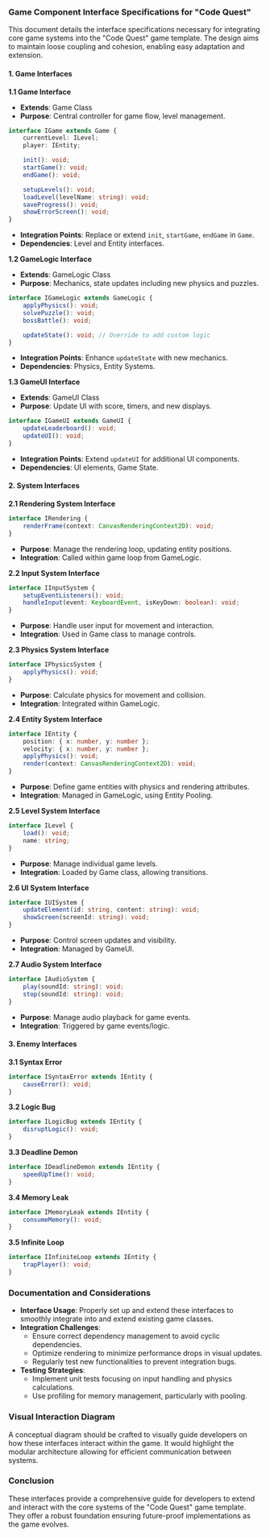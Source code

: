 ### Game Component Interface Specifications for "Code Quest"

This document details the interface specifications necessary for integrating core game systems into the "Code Quest" game template. The design aims to maintain loose coupling and cohesion, enabling easy adaptation and extension.

#### 1. Game Interfaces

**1.1 Game Interface**

- **Extends**: Game Class
- **Purpose**: Central controller for game flow, level management.

```typescript
interface IGame extends Game {
    currentLevel: ILevel;
    player: IEntity;

    init(): void;
    startGame(): void;
    endGame(): void;

    setupLevels(): void;
    loadLevel(levelName: string): void;
    saveProgress(): void;
    showErrorScreen(): void;
}
```
- **Integration Points**: Replace or extend `init`, `startGame`, `endGame` in `Game`.
- **Dependencies**: Level and Entity interfaces.

**1.2 GameLogic Interface**

- **Extends**: GameLogic Class
- **Purpose**: Mechanics, state updates including new physics and puzzles.

```typescript
interface IGameLogic extends GameLogic {
    applyPhysics(): void;
    solvePuzzle(): void;
    bossBattle(): void;

    updateState(): void; // Override to add custom logic
}
```
- **Integration Points**: Enhance `updateState` with new mechanics.
- **Dependencies**: Physics, Entity Systems.

**1.3 GameUI Interface**

- **Extends**: GameUI Class
- **Purpose**: Update UI with score, timers, and new displays.

```typescript
interface IGameUI extends GameUI {
    updateLeaderboard(): void;
    updateUI(): void;
}
```
- **Integration Points**: Extend `updateUI` for additional UI components.
- **Dependencies**: UI elements, Game State.

#### 2. System Interfaces

**2.1 Rendering System Interface**

```typescript
interface IRendering {
    renderFrame(context: CanvasRenderingContext2D): void;
}
```
- **Purpose**: Manage the rendering loop, updating entity positions.
- **Integration**: Called within game loop from GameLogic.

**2.2 Input System Interface**

```typescript
interface IInputSystem {
    setupEventListeners(): void;
    handleInput(event: KeyboardEvent, isKeyDown: boolean): void;
}
```
- **Purpose**: Handle user input for movement and interaction.
- **Integration**: Used in Game class to manage controls.

**2.3 Physics System Interface**

```typescript
interface IPhysicsSystem {
    applyPhysics(): void;
}
```
- **Purpose**: Calculate physics for movement and collision.
- **Integration**: Integrated within GameLogic.

**2.4 Entity System Interface**

```typescript
interface IEntity {
    position: { x: number, y: number };
    velocity: { x: number, y: number };
    applyPhysics(): void;
    render(context: CanvasRenderingContext2D): void;
}
```
- **Purpose**: Define game entities with physics and rendering attributes.
- **Integration**: Managed in GameLogic, using Entity Pooling.

**2.5 Level System Interface**

```typescript
interface ILevel {
    load(): void;
    name: string;
}
```
- **Purpose**: Manage individual game levels.
- **Integration**: Loaded by Game class, allowing transitions.

**2.6 UI System Interface**

```typescript
interface IUISystem {
    updateElement(id: string, content: string): void;
    showScreen(screenId: string): void;
}
```
- **Purpose**: Control screen updates and visibility.
- **Integration**: Managed by GameUI.

**2.7 Audio System Interface**

```typescript
interface IAudioSystem {
    play(soundId: string): void;
    stop(soundId: string): void;
}
```
- **Purpose**: Manage audio playback for game events.
- **Integration**: Triggered by game events/logic.

#### 3. Enemy Interfaces

**3.1 Syntax Error**

```typescript
interface ISyntaxError extends IEntity {
    causeError(): void;
}
```

**3.2 Logic Bug**

```typescript
interface ILogicBug extends IEntity {
    disruptLogic(): void;
}
```

**3.3 Deadline Demon**

```typescript
interface IDeadlineDemon extends IEntity {
    speedUpTime(): void;
}
```

**3.4 Memory Leak**

```typescript
interface IMemoryLeak extends IEntity {
    consumeMemory(): void;
}
```

**3.5 Infinite Loop**

```typescript
interface IInfiniteLoop extends IEntity {
    trapPlayer(): void;
}
```

### Documentation and Considerations

- **Interface Usage**: Properly set up and extend these interfaces to smoothly integrate into and extend existing game classes.
- **Integration Challenges**:
  - Ensure correct dependency management to avoid cyclic dependencies.
  - Optimize rendering to minimize performance drops in visual updates.
  - Regularly test new functionalities to prevent integration bugs.
- **Testing Strategies**:
  - Implement unit tests focusing on input handling and physics calculations.
  - Use profiling for memory management, particularly with pooling.

### Visual Interaction Diagram

A conceptual diagram should be crafted to visually guide developers on how these interfaces interact within the game. It would highlight the modular architecture allowing for efficient communication between systems.

### Conclusion
These interfaces provide a comprehensive guide for developers to extend and interact with the core systems of the "Code Quest" game template. They offer a robust foundation ensuring future-proof implementations as the game evolves.